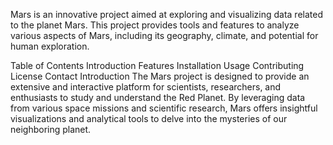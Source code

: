 Mars is an innovative project aimed at exploring and visualizing data related to the planet Mars. This project provides tools and features to analyze various aspects of Mars, including its geography, climate, and potential for human exploration.

Table of Contents
Introduction
Features
Installation
Usage
Contributing
License
Contact
Introduction
The Mars project is designed to provide an extensive and interactive platform for scientists, researchers, and enthusiasts to study and understand the Red Planet. By leveraging data from various space missions and scientific research, Mars offers insightful visualizations and analytical tools to delve into the mysteries of our neighboring planet.
